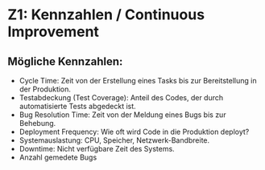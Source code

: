 # Z1: Kennzahlen / Continuous Improvement


## Mögliche Kennzahlen:
- Cycle Time: Zeit von der Erstellung eines Tasks bis zur Bereitstellung in der Produktion.
- Testabdeckung (Test Coverage): Anteil des Codes, der durch automatisierte Tests abgedeckt ist.
- Bug Resolution Time: Zeit von der Meldung eines Bugs bis zur Behebung.
- Deployment Frequency: Wie oft wird Code in die Produktion deployt?
- Systemauslastung: CPU, Speicher, Netzwerk-Bandbreite.
- Downtime: Nicht verfügbare Zeit des Systems.
- Anzahl gemedete Bugs
